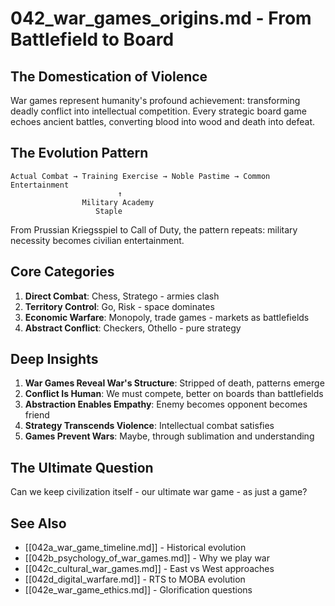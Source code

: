 # 042_war_games_origins.md - From Battlefield to Board

## The Domestication of Violence

War games represent humanity's profound achievement: transforming deadly conflict into intellectual competition. Every strategic board game echoes ancient battles, converting blood into wood and death into defeat.

## The Evolution Pattern

```
Actual Combat → Training Exercise → Noble Pastime → Common Entertainment
                        ↑
                Military Academy
                   Staple
```

From Prussian Kriegsspiel to Call of Duty, the pattern repeats: military necessity becomes civilian entertainment.

## Core Categories

1. **Direct Combat**: Chess, Stratego - armies clash
2. **Territory Control**: Go, Risk - space dominates
3. **Economic Warfare**: Monopoly, trade games - markets as battlefields
4. **Abstract Conflict**: Checkers, Othello - pure strategy

## Deep Insights

1. **War Games Reveal War's Structure**: Stripped of death, patterns emerge
2. **Conflict Is Human**: We must compete, better on boards than battlefields
3. **Abstraction Enables Empathy**: Enemy becomes opponent becomes friend
4. **Strategy Transcends Violence**: Intellectual combat satisfies
5. **Games Prevent Wars**: Maybe, through sublimation and understanding

## The Ultimate Question

Can we keep civilization itself - our ultimate war game - as just a game?

## See Also
- [[042a_war_game_timeline.md]] - Historical evolution
- [[042b_psychology_of_war_games.md]] - Why we play war
- [[042c_cultural_war_games.md]] - East vs West approaches
- [[042d_digital_warfare.md]] - RTS to MOBA evolution
- [[042e_war_game_ethics.md]] - Glorification questions